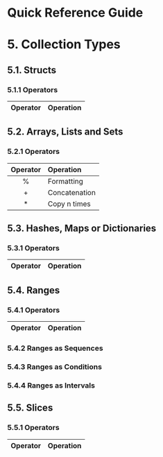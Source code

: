 Quick Reference Guide
=====================

# 5. Collection Types

## 5.1. Structs

### 5.1.1 Operators

| Operator | Operation         |
|:--------:|:------------------|

## 5.2. Arrays, Lists and Sets

### 5.2.1 Operators

| Operator | Operation      |
|:--------:|:---------------|
| %        | Formatting     |
| +        | Concatenation  |
| *        | Copy n times   |

## 5.3. Hashes, Maps or Dictionaries

### 5.3.1 Operators

| Operator | Operation         |
|:--------:|:------------------|

## 5.4. Ranges

### 5.4.1 Operators

| Operator | Operation         |
|:--------:|:------------------|

### 5.4.2 Ranges as Sequences

### 5.4.3 Ranges as Conditions

### 5.4.4 Ranges as Intervals

## 5.5. Slices

### 5.5.1 Operators

| Operator | Operation         |
|:--------:|:------------------|

